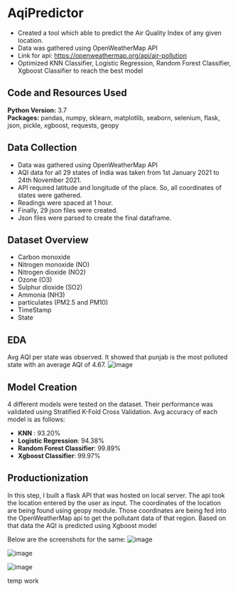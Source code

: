 # AqiPredictor
* Created a tool which able to predict the Air Quality Index of any given location.
* Data was gathered using OpenWeatherMap API
* Link for api: https://openweathermap.org/api/air-pollution
* Optimized KNN Classifier, Logistic Regression, Random Forest Classifier, Xgboost Classifier to reach the best model


## Code and Resources Used 
**Python Version:** 3.7  
**Packages:** pandas, numpy, sklearn, matplotlib, seaborn, selenium, flask, json, pickle, xgboost, requests, geopy

## Data Collection
* Data was gathered using OpenWeatherMap API
* AQI data for all 29 states of India was taken from 1st January 2021 to 24th November 2021. 
* API required latitude and longitude of the place. So, all coordinates of states were gathered.
* Readings were spaced at 1 hour.
* Finally, 29 json files were created. 
* Json files were parsed to create the final dataframe.

## Dataset Overview
* Carbon monoxide 
* Nitrogen monoxide (NO)
* Nitrogen dioxide (NO2)
* Ozone (O3)
* Sulphur dioxide (SO2) 
* Ammonia (NH3) 
* particulates (PM2.5 and PM10)
* TimeStamp
* State

## EDA

Avg AQI per state was observed. It showed that punjab is the most polluted state with an average AQI of 4.67.
![image](https://user-images.githubusercontent.com/56645508/146666916-c46d933d-0ad3-4cd5-b6a0-3414e75159c6.png)

## Model Creation

4 different models were tested on the dataset. Their performance was validated using Stratified K-Fold Cross Validation.
Avg accuracy of each model is as follows:

*	**KNN** : 93.20%
*	**Logistic Regression**: 94.38%
*	**Random Forest Classifier**: 99.89%
*	**Xgboost Classifier**: 99.97%

## Productionization 
In this step, I built a flask API  that was hosted on local server. The api took the location entered by the user as input. The coordinates of the location are being found using geopy module. Those coordinates are being fed into the OpenWeatherMap api to get the pollutant data of that region. Based on that data the AQI is predicted using Xgboost model

 Below are the screenshots for the same:
 ![image](https://user-images.githubusercontent.com/56645508/146667192-d50232d0-d82f-42e7-9895-8f19a531c225.png)

![image](https://user-images.githubusercontent.com/56645508/146667198-9e0fe2b7-d686-4483-88db-ea12ac178215.png)

![image](https://user-images.githubusercontent.com/56645508/146667203-e303abb3-0bac-4493-b158-e55a27664063.png)

temp work

